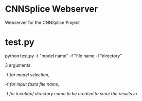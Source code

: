 # CNNSplice Webserver
Webserver for the CNNSplice Project

# test.py
python test.py -t "model name" -f "file name -l "directory"

3 arguments: 

-t *for model selection*, 

-f *for input fasta file name*, 

-l *for location/ directory name to be created to store the results in*
